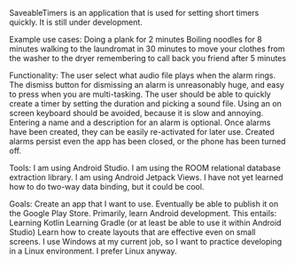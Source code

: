 SaveableTimers is an application that is used for setting short timers quickly.
It is still under development.

Example use cases:
    Doing a plank for 2 minutes
    Boiling noodles for 8 minutes
    walking to the laundromat in 30 minutes to move your clothes from the washer to the dryer
    remembering to call back you friend after 5 minutes

Functionality:
    The user select what audio file plays when the alarm rings.
    The dismiss button for dismissing an alarm is unreasonably huge, and easy to press when you are multi-tasking.
    The user should be able to quickly create a timer by setting the duration and picking a sound file.
        Using an on screen keyboard should be avoided, because it is slow and annoying.
        Entering a name and a description for an alarm is optional.
    Once alarms have been created, they can be easily re-activated for later use.
    Created alarms persist even the app has been closed, or the phone has been turned off.

Tools:
    I am using Android Studio.
    I am using the ROOM relational database extraction library.
    I am using Android Jetpack Views.
    I have not yet learned how to do two-way data binding, but it could be cool.

Goals:
    Create an app that I want to use.
    Eventually be able to publish it on the Google Play Store.
    Primarily, learn Android development. This entails:
        Learning Kotlin
        Learning Gradle (or at least be able to use it within Android Studio)
        Learn how to create layouts that are effective even on small screens.
    I use Windows at my current job, so I want to practice developing in a Linux environment. I prefer Linux anyway.
